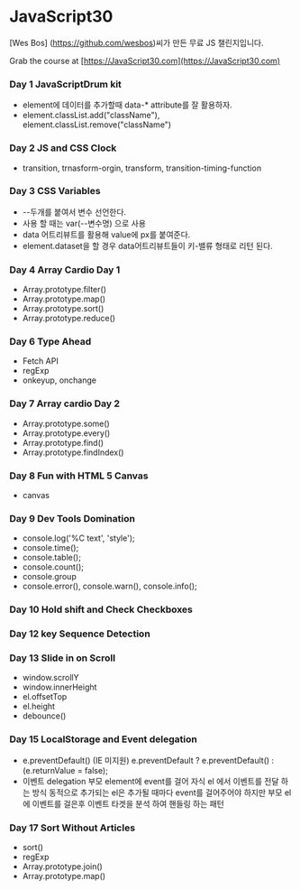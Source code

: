 

# JavaScript30 

[Wes Bos] (https://github.com/wesbos)씨가 만든 무료 JS 챌린지입니다.

Grab the course at [https://JavaScript30.com](https://JavaScript30.com)



### Day 1 JavaScriptDrum kit

- element에 데이터를 추가할때 data-* attribute를 잘 활용하자.
- element.classList.add("className"), element.classList.remove("className")

### Day 2 JS and CSS Clock

- transition, trnasform-orgin, transform, transition-timing-function


### Day 3 CSS Variables

- --두개를 붙여서 변수 선언한다.
- 사용 할 때는 var(--변수명) 으로 사용
- data 어트리뷰트를 활용해 value에 px를 붙여준다.
- element.dataset을 할 경우 data어트리뷰트들이 키-밸류 형태로 리턴 된다.

### Day 4 Array Cardio Day 1 

- Array.prototype.filter()
- Array.prototype.map()
- Array.prototype.sort()
- Array.prototype.reduce()

### Day 6 Type Ahead

- Fetch API
- regExp
- onkeyup, onchange

### Day 7 Array cardio Day 2

- Array.prototype.some()
- Array.prototype.every()
- Array.prototype.find()
- Array.prototype.findIndex()

### Day 8 Fun with HTML 5 Canvas

- canvas

### Day 9 Dev Tools Domination

- console.log('%C text', 'style');
- console.time();
- console.table();
- console.count();
- console.group
- console.error(), console.warn(), console.info();

### Day 10 Hold shift and Check Checkboxes


### Day 12 key Sequence Detection

### Day 13 Slide in on Scroll
- window.scrollY
- window.innerHeight
- el.offsetTop
- el.height
- debounce()

### Day 15 LocalStorage and Event delegation

- e.preventDefault() (IE 미지원)  e.preventDefault ? e.preventDefault() : (e.returnValue = false); 
- 이벤트 delegation
    부모 element에 event를 걸어 자식 el 에서 이벤트를 전달 하는 방식
    동적으로 추가되는 el은 추가될 때마다 event를 걸어주어야 하지만 부모 el에 이벤트를 걸은후 이벤트 타겟을 분석 하여 핸들링 하는 패턴

### Day 17 Sort Without Articles

- sort()
- regExp
- Array.prototype.join()
- Array.prototype.map()